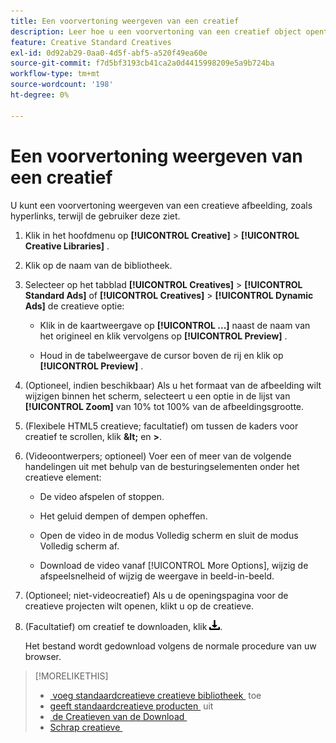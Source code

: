 ```yaml
---
title: Een voorvertoning weergeven van een creatief
description: Leer hoe u een voorvertoning van een creatief object opent.
feature: Creative Standard Creatives
exl-id: 0d92ab29-0aa0-4d5f-abf5-a520f49ea60e
source-git-commit: f7d5bf3193cb41ca2a0d4415998209e5a9b724ba
workflow-type: tm+mt
source-wordcount: '198'
ht-degree: 0%

---
```


# Een voorvertoning weergeven van een creatief

U kunt een voorvertoning weergeven van een creatieve afbeelding, zoals hyperlinks, terwijl de gebruiker deze ziet.

1. Klik in het hoofdmenu op **[!UICONTROL Creative]** > **[!UICONTROL Creative Libraries]** .

1. Klik op de naam van de bibliotheek.

1. Selecteer op het tabblad **[!UICONTROL Creatives]** > **[!UICONTROL Standard Ads]** of **[!UICONTROL Creatives]** > **[!UICONTROL Dynamic Ads]** de creatieve optie:

   * Klik in de kaartweergave op **[!UICONTROL ...]** naast de naam van het origineel en klik vervolgens op **[!UICONTROL Preview]** .

   * Houd in de tabelweergave de cursor boven de rij en klik op **[!UICONTROL Preview]** .

1. (Optioneel, indien beschikbaar) Als u het formaat van de afbeelding wilt wijzigen binnen het scherm, selecteert u een optie in de lijst van **[!UICONTROL Zoom]** van 10% tot 100% van de afbeeldingsgrootte.

1. (Flexibele HTML5 creatieve; facultatief) om tussen de kaders voor creatief te scrollen, klik **\&lt;** en **\>**.

1. (Videoontwerpers; optioneel) Voer een of meer van de volgende handelingen uit met behulp van de besturingselementen onder het creatieve element:

   * De video afspelen of stoppen.

   * Het geluid dempen of dempen opheffen.

   * Open de video in de modus Volledig scherm en sluit de modus Volledig scherm af.

   * Download de video vanaf [!UICONTROL More Options], wijzig de afspeelsnelheid of wijzig de weergave in beeld-in-beeld.

1. (Optioneel; niet-videocreatief) Als u de openingspagina voor de creatieve projecten wilt openen, klikt u op de creatieve.

   <!-- Verify:  Will the creative click be tracked like a regular ad click but not linked to a publisher and placement? Explain effect/consequences. -->

1. (Facultatief) om creatief te downloaden, klik ![&#x200B; Download &#x200B;](/help/creative/assets/download.png " ").

   Het bestand wordt gedownload volgens de normale procedure van uw browser.

>[!MORELIKETHIS]
>
>* [&#x200B; voeg standaardcreatieve creatieve bibliotheek &#x200B;](/help/creative/creative-libraries/creative-add-standard.md) toe
>* [&#x200B; geeft standaardcreatieve producten &#x200B;](/help/creative/creative-libraries/creative-edit-standard.md) uit
>* [&#x200B; de Creatieven van de Download &#x200B;](/help/creative/creative-libraries/creative-download.md)
>* [&#x200B; Schrap creatieve &#x200B;](/help/creative/creative-libraries/creative-delete.md)
